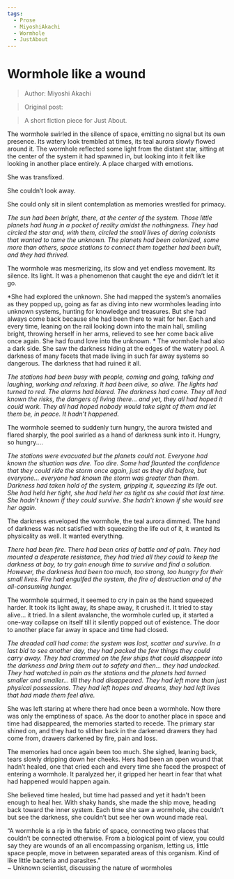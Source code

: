 ```yaml
---
tags:
  - Prose
  - MiyoshiAkachi
  - Wormhole
  - JustAbout
---
```


# Wormhole like a wound

> Author: Miyoshi Akachi

> Original post:

> A short fiction piece for Just About.



The wormhole swirled in the silence of space, emitting no signal but its own presence. Its watery look trembled at times, its teal aurora slowly flowed around it. The wormhole reflected some light from the distant star, sitting at the center of the system it had spawned in, but looking into it felt like looking in another place entirely.
A place charged with emotions.

She was transfixed.

She couldn’t look away.

She could only sit in silent contemplation as memories wrestled for primacy.

*The sun had been bright, there, at the center of the system. Those little planets had hung in a pocket of reality amidst the nothingness. They had circled the star and, with them, circled the small lives of daring colonists that wanted to tame the unknown. The planets had been colonized, some more than others, space stations to connect them together had been built, and they had thrived.*

The wormhole was mesmerizing, its slow and yet endless movement. Its silence. Its light. It was a phenomenon that caught the eye and didn’t let it go.

*She had explored the unknown. She had mapped the system’s anomalies as they popped up, going as far as diving into new wormholes leading into unknown systems, hunting for knowledge and treasures. But she had always come back because she had been there to wait for her. Each and every time, leaning on the rail looking down into the main hall, smiling bright, throwing herself in her arms, relieved to see her come back alive once again. She had found love into the unknown.
*
The wormhole had also a dark side. She saw the darkness hiding at the edges of the watery pool. A darkness of many facets that made living in such far away systems so dangerous. The darkness that had ruined it all.

*The stations had been busy with people, coming and going, talking and laughing, working and relaxing. It had been alive, so alive. The lights had turned to red. The alarms had blared. The darkness had come. They all had known the risks, the dangers of living there… and yet, they all had hoped it could work. They all had hoped nobody would take sight of them and let them be, in peace. It hadn’t happened.*

The wormhole seemed to suddenly turn hungry, the aurora twisted and flared sharply, the pool swirled as a hand of darkness sunk into it. Hungry, so hungry....

*The stations were evacuated but the planets could not. Everyone had known the situation was dire. Too dire. Some had flaunted the confidence that they could ride the storm once again, just as they did before, but everyone… everyone had known the storm was greater than them. Darkness had taken hold of the system, gripping it, squeezing its life out. She had held her tight, she had held her as tight as she could that last time. She hadn’t known if they could survive. She hadn’t known if she would see her again.*

The darkness enveloped the wormhole, the teal aurora dimmed. The hand of darkness was not satisfied with squeezing the life out of it, it wanted its physicality as well. It wanted everything.

*There had been fire. There had been cries of battle and of pain. They had mounted a desperate resistance, they had tried all they could to keep the darkness at bay, to try gain enough time to survive and find a solution. However, the darkness had been too much, too strong, too hungry for their small lives. Fire had engulfed the system, the fire of destruction and of the all-consuming hunger.*

The wormhole squirmed, it seemed to cry in pain as the hand squeezed harder. It took its light away, its shape away, it crushed it. It tried to stay alive… it tried. In a silent avalanche, the wormhole curled up, it started a one-way collapse on itself till it silently popped out of existence. The door to another place far away in space and time had closed.

*The dreaded call had come: the system was lost, scatter and survive. In a last bid to see another day, they had packed the few things they could carry away. They had crammed on the few ships that could disappear into the darkness and bring them out to safety and then… they had undocked. They had watched in pain as the stations and the planets had turned smaller and smaller… till they had disappeared. They had left more than just physical possessions. They had left hopes and dreams, they had left lives that had made them feel alive.*

She was left staring at where there had once been a wormhole. Now there was only the emptiness of space. As the door to another place in space and time had disappeared, the memories started to recede. The primary star shined on, and they had to slither back in the darkened drawers they had come from, drawers darkened by fire, pain and loss.

The memories had once again been too much. She sighed, leaning back, tears slowly dripping down her cheeks. Hers had been an open wound that hadn’t healed, one that cried each and every time she faced the prospect of entering a wormhole. It paralyzed her, it gripped her heart in fear that what had happened would happen again.

She believed time healed, but time had passed and yet it hadn’t been enough to heal her. With shaky hands, she made the ship move, heading back toward the inner system. Each time she saw a wormhole, she couldn’t but see the darkness, she couldn’t but see her own wound made real.

“A wormhole is a rip in the fabric of space, connecting two places that couldn’t be connected otherwise. From a biological point of view, you could say they are wounds of an all encompassing organism, letting us, little space people, move in between separated areas of this organism. Kind of like little bacteria and parasites.”<br>
~ Unknown scientist, discussing the nature of wormholes
